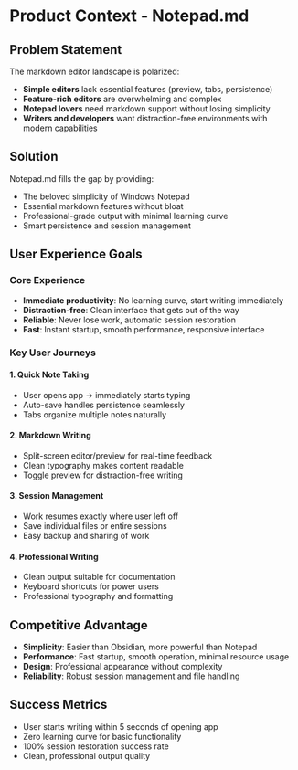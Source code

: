 # Product Context - Notepad.md

## Problem Statement
The markdown editor landscape is polarized:
- **Simple editors** lack essential features (preview, tabs, persistence)
- **Feature-rich editors** are overwhelming and complex
- **Notepad lovers** need markdown support without losing simplicity
- **Writers and developers** want distraction-free environments with modern capabilities

## Solution
Notepad.md fills the gap by providing:
- The beloved simplicity of Windows Notepad
- Essential markdown features without bloat
- Professional-grade output with minimal learning curve
- Smart persistence and session management

## User Experience Goals

### Core Experience
- **Immediate productivity**: No learning curve, start writing immediately
- **Distraction-free**: Clean interface that gets out of the way
- **Reliable**: Never lose work, automatic session restoration
- **Fast**: Instant startup, smooth performance, responsive interface

### Key User Journeys

#### 1. Quick Note Taking
- User opens app → immediately starts typing
- Auto-save handles persistence seamlessly
- Tabs organize multiple notes naturally

#### 2. Markdown Writing
- Split-screen editor/preview for real-time feedback
- Clean typography makes content readable
- Toggle preview for distraction-free writing

#### 3. Session Management
- Work resumes exactly where user left off
- Save individual files or entire sessions
- Easy backup and sharing of work

#### 4. Professional Writing
- Clean output suitable for documentation
- Keyboard shortcuts for power users
- Professional typography and formatting

## Competitive Advantage
- **Simplicity**: Easier than Obsidian, more powerful than Notepad
- **Performance**: Fast startup, smooth operation, minimal resource usage
- **Design**: Professional appearance without complexity
- **Reliability**: Robust session management and file handling

## Success Metrics
- User starts writing within 5 seconds of opening app
- Zero learning curve for basic functionality
- 100% session restoration success rate
- Clean, professional output quality 